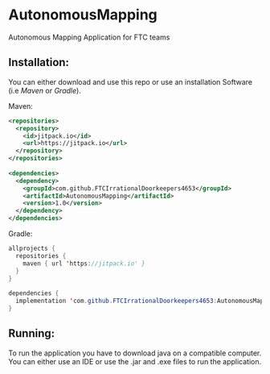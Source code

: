 # AutonomousMapping
Autonomous Mapping Application for FTC teams

## Installation:
You can either download and use this repo or use an installation Software (i.e <i>Maven</i> or <i>Gradle</i>).

Maven:
```XML
<repositories>
  <repository>
    <id>jitpack.io</id>
    <url>https://jitpack.io</url>
  </repository>
</repositories>
  
<dependencies>
  <dependency>
    <groupId>com.github.FTCIrrationalDoorkeepers4653</groupId>
    <artifactId>AutonomousMapping</artifactId>
    <version>1.0</version>
  </dependency>
</dependencies>  
```
Gradle:
```Java
allprojects {
  repositories {
    maven { url 'https://jitpack.io' }
  }
}
  
dependencies {
  implementation 'com.github.FTCIrrationalDoorkeepers4653:AutonomousMapping:1.0'
}
```

## Running:
To run the application you have to download java on a compatible computer. You can either use an IDE or use the .jar and .exe files to run the application.

